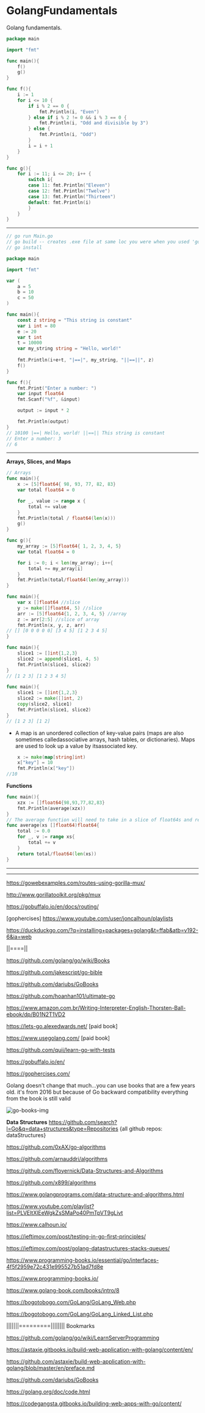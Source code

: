 # GolangFundamentals
Golang fundamentals.


```go
package main

import "fmt"

func main(){
	f()
	g()
}

func f(){
	i := 1
	for i <= 10 {
		if i % 2 == 0 {
			fmt.Println(i, "Even")
		} else if i % 2 != 0 && i % 3 == 0 {
			fmt.Println(i, "Odd and divisible by 3")
		} else {
			fmt.Println(i, "Odd")
		}
		i = i + 1
	}
}

func g(){
	for i := 11; i <= 20; i++ {
		switch i{
		case 11: fmt.Println("Eleven")
		case 12: fmt.Println("Twelve")
		case 13: fmt.Println("Thirteen")
		default: fmt.Println(i) 
		}
	}
}

```
<hr>

```go
// go run Main.go
// go build -- creates .exe file at same loc you were when you used 'go build'
// go install

package main

import "fmt"

var (
	a = 5
	b = 10
	c = 50
)

func main(){
	const z string = "This string is constant"
	var i int = 80
	e := 20
	var t int
	t = 10000
	var my_string string = "Hello, world!"
	
	fmt.Println(i+e+t, "|==|", my_string, "||==||", z)
	f()
}

func f(){
	fmt.Print("Enter a number: ")
	var input float64
	fmt.Scanf("%f", &input)

	output := input * 2

	fmt.Println(output)
}
// 10100 |==| Hello, world! ||==|| This string is constant
// Enter a number: 3
// 6
```

<hr>

**Arrays, Slices, and Maps**
```go
// Arrays
func main(){
	x := [5]float64{ 98, 93, 77, 82, 83}
	var total float64 = 0

	for _, value := range x {
		total += value
	}
	fmt.Println(total / float64(len(x)))
	g()
}

func g(){
	my_array := [5]float64{ 1, 2, 3, 4, 5}
	var total float64 = 0

	for i := 0; i < len(my_array); i++{
		total += my_array[i]
	}
	fmt.Println(total/float64(len(my_array)))
}
```


```go
func main(){
	var x []float64 //slice
	y := make([]float64, 5) //slice
	arr := [5]float64{1, 2, 3, 4, 5} //array
	z := arr[2:5] //slice of array
	fmt.Println(x, y, z, arr)
// [] [0 0 0 0 0] [3 4 5] [1 2 3 4 5]
}
```


```go
func main(){
	slice1 := []int{1,2,3}
	slice2 := append(slice1, 4, 5)
	fmt.Println(slice1, slice2)
}
// [1 2 3] [1 2 3 4 5]

func main(){
	slice1 := []int{1,2,3}
	slice2 := make([]int, 2)
	copy(slice2, slice1)
	fmt.Println(slice1, slice2)
}
// [1 2 3] [1 2]
```
* A map is an unordered collection of key-value pairs (maps are also sometimes calledassociative arrays, hash tables, or dictionaries). Maps are used to look up a value by itsassociated key.
```go
	x := make(map[string]int)
	x["key"] = 10
	fmt.Println(x["key"])
//10
```

**Functions**

```go
func main(){
	xzx := []float64{98,93,77,82,83}
	fmt.Println(average(xzx))
}
// The average function will need to take in a slice of float64s and return one float64.
func average(xs []float64)float64{
	total := 0.0
	for _, v := range xs{
		total += v
	}
	return total/float64(len(xs))
}
```

<hr><hr>

https://gowebexamples.com/routes-using-gorilla-mux/

http://www.gorillatoolkit.org/pkg/mux

https://gobuffalo.io/en/docs/routing/

[gophercises] https://www.youtube.com/user/joncalhoun/playlists

https://duckduckgo.com/?q=installing+packages+golang&t=ffab&atb=v192-6&ia=web

||====||

https://github.com/golang/go/wiki/Books

https://github.com/jakescript/go-bible

https://github.com/dariubs/GoBooks

https://github.com/hoanhan101/ultimate-go

https://www.amazon.com.br/Writing-Interpreter-English-Thorsten-Ball-ebook/dp/B01N2T1VD2

https://lets-go.alexedwards.net/ [paid book]

https://www.usegolang.com/ [paid book]

https://github.com/quii/learn-go-with-tests

https://gobuffalo.io/en/

https://gophercises.com/

Golang doesn't change that much...you can use books that are a few years old.
it's from 2016 but because of Go backward compatibility everything from the book is still valid


![go-books-img](go-books-img.png)

**Data Structures**
https://github.com/search?l=Go&q=data+structures&type=Repositories {all github repos: dataStructures}

https://github.com/0xAX/go-algorithms

https://github.com/arnauddri/algorithms

https://github.com/floyernick/Data-Structures-and-Algorithms

https://github.com/x899/algorithms

https://www.golangprograms.com/data-structure-and-algorithms.html

https://www.youtube.com/playlist?list=PLVEltXlEeWgkZsSMaPo40PmTpVT9gLivt

https://www.calhoun.io/

https://ieftimov.com/post/testing-in-go-first-principles/

https://ieftimov.com/post/golang-datastructures-stacks-queues/

https://www.programming-books.io/essential/go/interfaces-4f5f2959e72c431e995527b51ad7fd8e

https://www.programming-books.io/

https://www.golang-book.com/books/intro/8

https://bogotobogo.com/GoLang/GoLang_Web.php

https://bogotobogo.com/GoLang/GoLang_Linked_List.php

|||||||=========||||||||
Bookmarks

https://github.com/golang/go/wiki/LearnServerProgramming

https://astaxie.gitbooks.io/build-web-application-with-golang/content/en/

https://github.com/astaxie/build-web-application-with-golang/blob/master/en/preface.md

https://github.com/dariubs/GoBooks

https://golang.org/doc/code.html

https://codegangsta.gitbooks.io/building-web-apps-with-go/content/


